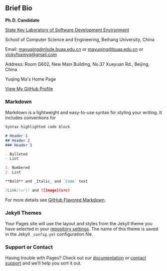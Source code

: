 ## Brief Bio
**Ph.D. Candidate**

[State Key Laboratory of Software Development Environment](http://www.nlsde.buaa.edu.cn/)

School of Computer Science and Engineering, Beihang University, China

Email: mayuqing@nlsde.buaa.edu.cn or
             mayuqing@buaa.edu.cn or
             vickyfoxmyq@gmail.com

Address: Room G602, New Main Building, No.37 Xueyuan Rd., Beijing, China



Yuqing Ma's Home Page

[View My GitHub Profile](https://github.com/vickyFox)
### Markdown

Markdown is a lightweight and easy-to-use syntax for styling your writing. It includes conventions for

```markdown
Syntax highlighted code block

# Header 1
## Header 2
### Header 3

- Bulleted
- List

1. Numbered
2. List

**Bold** and _Italic_ and `Code` text

[Link](url) and ![Image](src)
```

For more details see [GitHub Flavored Markdown](https://guides.github.com/features/mastering-markdown/).

### Jekyll Themes

Your Pages site will use the layout and styles from the Jekyll theme you have selected in your [repository settings](https://github.com/vickyFox/vickyFox.github.io/settings). The name of this theme is saved in the Jekyll `_config.yml` configuration file.

### Support or Contact

Having trouble with Pages? Check out our [documentation](https://docs.github.com/categories/github-pages-basics/) or [contact support](https://github.com/contact) and we’ll help you sort it out.
